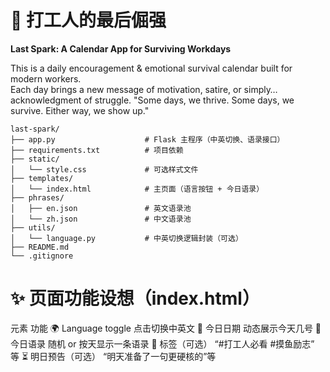 #  💼 打工人的最后倔强
**Last Spark: A Calendar App for Surviving Workdays**

This is a daily encouragement & emotional survival calendar built for modern workers.  
Each day brings a new message of motivation, satire, or simply… acknowledgment of struggle.
"Some days, we thrive. Some days, we survive. Either way, we show up."


``` text
last-spark/
├── app.py                    # Flask 主程序（中英切换、语录接口）
├── requirements.txt          # 项目依赖
├── static/
│   └── style.css             # 可选样式文件
├── templates/
│   └── index.html            # 主页面（语言按钮 + 今日语录）
├── phrases/
│   ├── en.json               # 英文语录池
│   └── zh.json               # 中文语录池
├── utils/
│   └── language.py           # 中英切换逻辑封装（可选）
├── README.md
└── .gitignore
```

# ✨ 页面功能设想（index.html）
元素	功能
🌍 Language toggle	点击切换中英文
📅 今日日期	动态展示今天几号
💬 今日语录	随机 or 按天显示一条语录
📌 标签（可选）	“#打工人必看 #摸鱼励志” 等
⏳ 明日预告（可选）	“明天准备了一句更硬核的”等